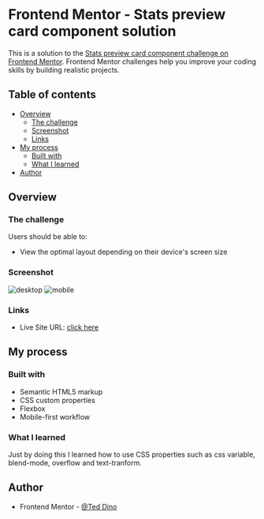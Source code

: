 # Frontend Mentor - Stats preview card component solution

This is a solution to the [Stats preview card component challenge on Frontend Mentor](https://www.frontendmentor.io/challenges/stats-preview-card-component-8JqbgoU62). Frontend Mentor challenges help you improve your coding skills by building realistic projects. 

## Table of contents

- [Overview](#overview)
  - [The challenge](#the-challenge)
  - [Screenshot](#screenshot)
  - [Links](#links)
- [My process](#my-process)
  - [Built with](#built-with)
  - [What I learned](#what-i-learned)
- [Author](#author)

## Overview

### The challenge

Users should be able to:

- View the optimal layout depending on their device's screen size

### Screenshot

![desktop](https://user-images.githubusercontent.com/84649871/132956964-b993a116-70a0-4215-a86a-60ab5c189df4.png)
![mobile](https://user-images.githubusercontent.com/84649871/132956968-5abc902c-f730-4e79-8018-00294de6fd37.png)

### Links

- Live Site URL: [click here](https://ted-dino.github.io/Frontend-Mentor/Stats%20Preview%20Card/)

## My process

### Built with

- Semantic HTML5 markup
- CSS custom properties
- Flexbox
- Mobile-first workflow

### What I learned

Just by doing this I learned how to use CSS properties such as css variable, blend-mode, overflow and text-tranform.

## Author

- Frontend Mentor - [@Ted Dino](https://www.frontendmentor.io/profile/ted-dino)
